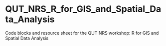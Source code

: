 # QUT_NRS_R_for_GIS_and_Spatial_Data_Analysis
Code blocks and resource sheet for the QUT NRS workshop: R for GIS and Spatial Data Analysis
